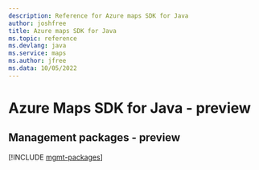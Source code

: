 ```yaml
---
description: Reference for Azure maps SDK for Java
author: joshfree
title: Azure maps SDK for Java
ms.topic: reference
ms.devlang: java
ms.service: maps
ms.author: jfree
ms.data: 10/05/2022
---
```

# Azure Maps SDK for Java - preview

## Management packages - preview
[!INCLUDE [mgmt-packages](maps-mgmt-index.md)]